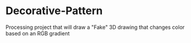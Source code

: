 # Decorative-Pattern
Processing project that will draw a "Fake" 3D drawing that changes color based on an RGB gradient
